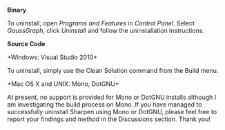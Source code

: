 **Binary**

To uninstall, open _Programs and Features_ in _Control Panel_. Select _GaussGraph_, click _Uninstall_ and follow the uninstallation instructions.

**Source Code**

+Windows: Visual Studio 2010+

To uninstall, simply use the Clean Solution command from the Build menu.

+Mac OS X and UNIX: Mono, DotGNU+

At present, no support is provided for Mono or DotGNU installs although I am investigating the build process on Mono. If you have managed to successfully uninstall Sharpen using Mono or DotGNU, please feel free to report your findings and method in the Discussions section. Thank you!